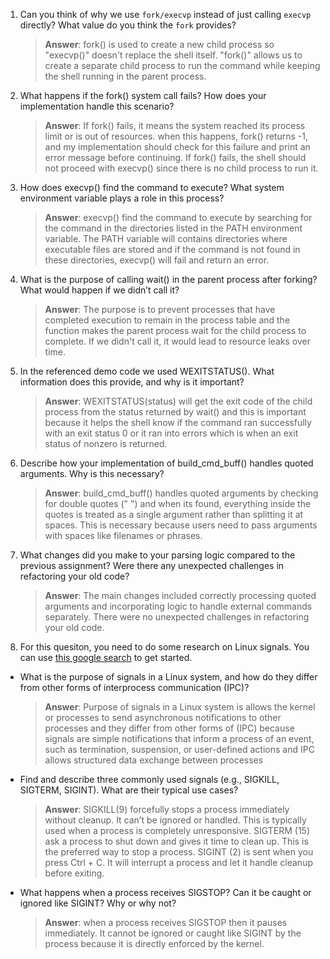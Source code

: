 1. Can you think of why we use `fork/execvp` instead of just calling `execvp` directly? What value do you think the `fork` provides?

    > **Answer**:  fork() is used to create a new child process so  "execvp()" doesn't replace the shell itself. "fork()" allows us to create a separate child process to run the command while keeping the shell running in the parent process.

2. What happens if the fork() system call fails? How does your implementation handle this scenario?

    > **Answer**:  If fork() fails, it means the system reached its process limit or is out of resources. when this happens, fork() returns -1, and my implementation should check for this failure and print an error message before continuing. If fork() fails, the shell should not proceed with execvp() since there is no child process to run it.

3. How does execvp() find the command to execute? What system environment variable plays a role in this process?

    > **Answer**:  execvp() find the command to execute by searching for the  command in the directories listed in the PATH environment variable. The PATH variable will contains directories where executable files are stored and if the command is not found in these directories, execvp() will fail and return an error.

4. What is the purpose of calling wait() in the parent process after forking? What would happen if we didn’t call it?

    > **Answer**:  The purpose is to prevent processes that have completed execution to remain in the process table and the function makes the parent process wait for the child process to complete. If we didn't call it, it would lead to resource leaks over time.  

5. In the referenced demo code we used WEXITSTATUS(). What information does this provide, and why is it important?

    > **Answer**: WEXITSTATUS(status) will get the exit code of the child process from the status returned by wait() and this is important because it helps the shell know if the command ran successfully with an exit status 0 or it ran into errors which is when an exit status of nonzero is returned. 
    
6. Describe how your implementation of build_cmd_buff() handles quoted arguments. Why is this necessary?

    > **Answer**: build_cmd_buff() handles quoted arguments by checking for double quotes (" ") and when its found, everything inside the quotes is treated as a single argument rather than splitting it at spaces. This is necessary because users need to pass arguments with spaces like filenames or phrases. 

7. What changes did you make to your parsing logic compared to the previous assignment? Were there any unexpected challenges in refactoring your old code?

    > **Answer**:  The main changes included correctly processing quoted arguments and incorporating logic to handle external commands separately. There were no unexpected challenges in refactoring your old code. 

8. For this quesiton, you need to do some research on Linux signals. You can use [this google search](https://www.google.com/search?q=Linux+signals+overview+site%3Aman7.org+OR+site%3Alinux.die.net+OR+site%3Atldp.org&oq=Linux+signals+overview+site%3Aman7.org+OR+site%3Alinux.die.net+OR+site%3Atldp.org&gs_lcrp=EgZjaHJvbWUyBggAEEUYOdIBBzc2MGowajeoAgCwAgA&sourceid=chrome&ie=UTF-8) to get started.

- What is the purpose of signals in a Linux system, and how do they differ from other forms of interprocess communication (IPC)?

    > **Answer**:  Purpose of signals in a Linux system is allows the kernel or processes to send asynchronous notifications to other processes and they differ from other forms of (IPC) because signals are simple notifications that inform a process of an event, such as termination, suspension, or user-defined actions and IPC allows structured data exchange between processes

- Find and describe three commonly used signals (e.g., SIGKILL, SIGTERM, SIGINT). What are their typical use cases?

    > **Answer**:  SIGKILL(9) forcefully stops a process immediately without cleanup. It can’t be ignored or handled. This is typically used when a process is completely unresponsive. SIGTERM (15) ask a process to shut down and gives it time to clean up. This is the preferred way to stop a process. SIGINT (2) is sent when you press Ctrl + C. It will interrupt a process and let it handle cleanup before exiting.
     
- What happens when a process receives SIGSTOP? Can it be caught or ignored like SIGINT? Why or why not?

    > **Answer**: when a process receives SIGSTOP then it pauses immediately. It cannot be ignored or caught like SIGINT by the process because it is directly enforced by the kernel.
